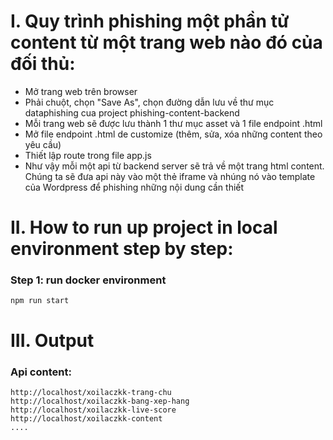 # I. Quy trình phishing một phần tử content từ một trang web nào đó của đối thủ:
- Mở trang web trên browser 
- Phải chuột, chọn "Save As", chọn đường dẫn lưu về thư mục dataphishing cua project phishing-content-backend 
- Mỗi trang web sẽ được lưu thành 1 thư mục asset và 1 file endpoint .html  
- Mở file endpoint .html de customize (thêm, sửa, xóa những content theo yêu cầu)
- Thiết lập route trong file app.js
- Như vậy mỗi một api từ backend server sẽ trả về một trang html content. Chúng ta sẽ đưa api này vào một thẻ iframe và nhúng nó vào template của Wordpress để phishing những nội dung cần thiết
# II. How to run up project in local environment step by step:
### Step 1: run docker environment
    npm run start
# III. Output
### Api content:
    http://localhost/xoilaczkk-trang-chu
    http://localhost/xoilaczkk-bang-xep-hang
    http://localhost/xoilaczkk-live-score
    http://localhost/xoilaczkk-content
    ....


